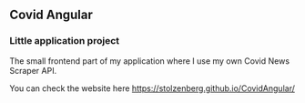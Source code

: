 ## Covid Angular
### Little application project

The small frontend part of my application where I use my own Covid News Scraper API. 


You can check the website here https://stolzenberg.github.io/CovidAngular/
